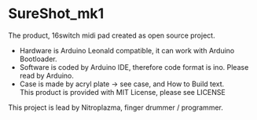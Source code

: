 # SureShot_mk1
The product, 16switch midi pad created as open source project.  
- Hardware is Arduino Leonald compatible, it can work with Arduino Bootloader.  
- Software is coded by Arduino IDE, therefore code format is ino. Please read by Arduino.
- Case is made by acryl plate  -> see case, and How to Build text.  
This product is provided with MIT License, please see LICENSE

This project is lead by Nitroplazma, finger drummer / programmer.
